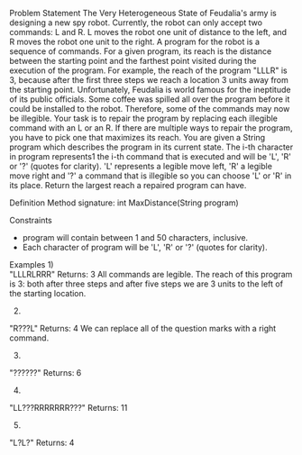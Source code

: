 Problem Statement
    	The Very Heterogeneous State of Feudalia's army is designing a new spy robot. Currently, the robot can only accept two commands: L and R. L moves the robot one unit of distance to the left, and R moves the robot one unit to the right. A program for the robot is a sequence of commands. For a given program, its reach is the distance between the starting point and the farthest point visited during the execution of the program. For example, the reach of the program "LLLR" is 3, because after the first three steps we reach a location 3 units away from the starting point.
Unfortunately, Feudalia is world famous for the ineptitude of its public officials. Some coffee was spilled all over the program before it could be installed to the robot. Therefore, some of the commands may now be illegible. Your task is to repair the program by replacing each illegible command with an L or an R. If there are multiple ways to repair the program, you have to pick one that maximizes its reach.
You are given a String program which describes the program in its current state. The i-th character in program represents1 the i-th command that is executed and will be 'L', 'R' or '?' (quotes for clarity). 'L' represents a legible move left, 'R' a legible move right and '?' a command that is illegible so you can choose 'L' or 'R' in its place. Return the largest reach a repaired program can have.
 
Definition
Method signature:	int MaxDistance(String program)

Constraints
-	program will contain between 1 and 50 characters, inclusive.
-	Each character of program will be 'L', 'R' or '?' (quotes for clarity).
 
Examples
1)    	
"LLLRLRRR"
Returns: 3
All commands are legible. The reach of this program is 3: both after three steps and after five steps we are 3 units to the left of the starting location.

2)    	
"R???L"
Returns: 4
We can replace all of the question marks with a right command.

3)    	
"??????"
Returns: 6

4)    	
"LL???RRRRRRR???"
Returns: 11

5)    	
"L?L?"
Returns: 4
